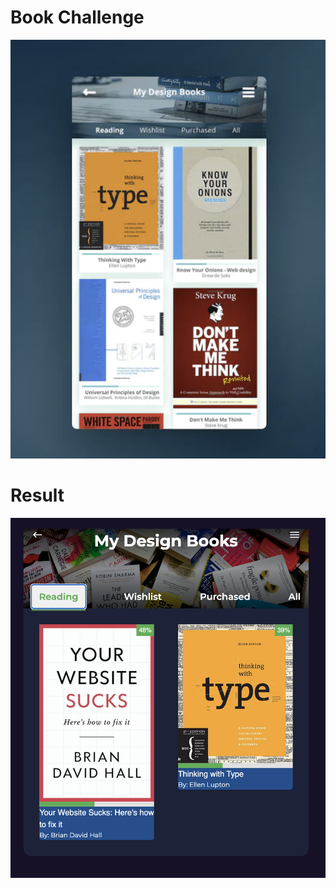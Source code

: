 # Book Challenge

![challenge](assets/Challenge-Book_List.png)

# Result

![Alt text](assets/Book_list-Result.png)

